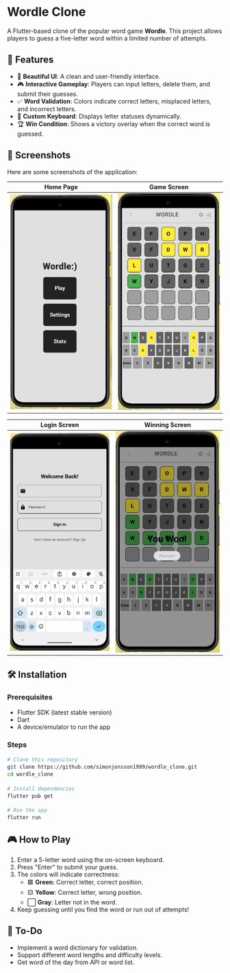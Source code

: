 # Wordle Clone

A Flutter-based clone of the popular word game **Wordle**. This project allows players to guess a five-letter word within a limited number of attempts.

## 🚀 Features

- 🎨 **Beautiful UI**: A clean and user-friendly interface.
- 🎮 **Interactive Gameplay**: Players can input letters, delete them, and submit their guesses.
- ✅ **Word Validation**: Colors indicate correct letters, misplaced letters, and incorrect letters.
- 🎹 **Custom Keyboard**: Displays letter statuses dynamically.
- 🏆 **Win Condition**: Shows a victory overlay when the correct word is guessed.


## 📸 Screenshots

Here are some screenshots of the application:

| Home Page | Game Screen |
|-----------|------------|
| ![Home Page](screenshots/hopme_page.png) | ![Game Screen](screenshots/game_screen.png) |

| Login Screen | Winning Screen |
|-------------|---------------|
| ![Login Screen](screenshots/login.png) | ![Winning Screen](screenshots/winning_screen.png) |


## 🛠️ Installation

### Prerequisites
- Flutter SDK (latest stable version)
- Dart
- A device/emulator to run the app

### Steps
```sh
# Clone this repository
git clone https://github.com/simonjonsson1999/wordle_clone.git
cd wordle_clone

# Install dependencies
flutter pub get

# Run the app
flutter run
```

## 🎮 How to Play
1. Enter a 5-letter word using the on-screen keyboard.
2. Press "Enter" to submit your guess.
3. The colors will indicate correctness:
   - 🟩 **Green**: Correct letter, correct position.
   - 🟨 **Yellow**: Correct letter, wrong position.
   - ⬜ **Gray**: Letter not in the word.
4. Keep guessing until you find the word or run out of attempts!

## 🔧 To-Do
-  Implement a word dictionary for validation.
-  Support different word lengths and difficulty levels.
-  Get word of the day from API or word list.
